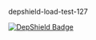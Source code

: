 depshield-load-test-127

[![DepShield Badge](https://cpeters2.dev.depshield.sonatype.org/badges/depshield-load-cpeters2d/depshield-load-test-127/depshield.svg)](https://sonatype.github.io/depshield-github-pages)
